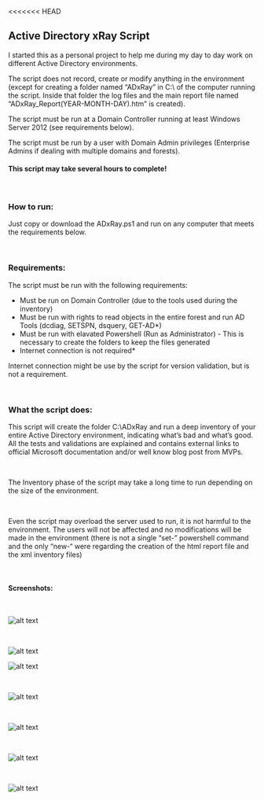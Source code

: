 <<<<<<< HEAD
## Active Directory xRay Script

I started this as a personal project to help me during my day to day work on different Active Directory environments.

The script does not record, create or modify anything in the environment (except for creating a folder named “ADxRay” in C:\ of the computer running the script. Inside that folder the log files and the main report file named “ADxRay_Report(YEAR-MONTH-DAY).htm” is created). 

The script must be run at a Domain Controller running at least Windows Server 2012 (see requirements below). 

The script must be run by a user with Domain Admin privileges (Enterprise Admins if dealing with multiple domains and forests).

#### This script may take several hours to complete!

<BR/>

### How to run:

Just copy or download the ADxRay.ps1 and run on any computer that meets the requirements below.

<BR/>

### Requirements:

The script must be run with the following requirements:

 - Must be run on Domain Controller (due to the tools used during the inventory)
 - Must be run with rights to read objects in the entire forest and run AD Tools (dcdiag, SETSPN, dsquery, GET-AD*)
 - Must be run with elavated Powershell (Run as Administrator) - This is necessary to create the folders to keep the files generated
 - Internet connection is not required*
 
Internet connection might be use by the script for version validation, but is not a requirement. 

<BR/>

### What the script does:

This script will create the folder C:\ADxRay and run a deep inventory of your entire Active Directory environment, indicating what’s bad and what’s good. All the tests and validations are explained and contains external links to official Microsoft documentation and/or well know blog post from MVPs.

<BR/>

The Inventory phase of the script may take a long time to run depending on the size of the environment.

<BR/>

Even the script may overload the server used to run, it is not harmful to the environment. The users will not be affected and no modifications will be made in the environment (there is not a single “set-” powershell command and the only “new-“ were regarding the creation of the html report file and the xml inventory files)

<BR/>

#### Screenshots:

<BR/>

![alt text](https://github.com/ClaudioMerola/ADxRay/raw/master/Docs/0.png)

<BR/>

![alt text](https://github.com/ClaudioMerola/ADxRay/raw/master/Docs/1.png)



![alt text](https://github.com/ClaudioMerola/ADxRay/raw/master/Docs/2.png)

<BR/>

![alt text](https://github.com/ClaudioMerola/ADxRay/raw/master/Docs/3.png)

<BR/>

![alt text](https://github.com/ClaudioMerola/ADxRay/raw/master/Docs/4.png)

<BR/>

![alt text](https://github.com/ClaudioMerola/ADxRay/raw/master/Docs/5.png)

<BR/>

![alt text](https://github.com/ClaudioMerola/ADxRay/raw/master/Docs/6.png)
